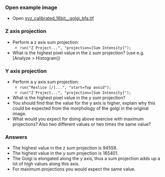### Open example image
- Open [xyz_calibrated_16bit__golgi_bfa.tif](https://github.com/NEUBIAS/training-resources/raw/master/image_data/xyz_calibrated_16bit__golgi_bfa.tif)

### Z axis projection
- Perform a z axis sum projection:
  - `run("Z Project...", "projection=[Sum Intensity]");`
- What is the highest pixel value in the z sum projection? (use e.g. [Analyze > Histogram])

### Y axis projection
- Perform a y axis sum projection:
  - `run("Reslice [/]...", "start=Top avoid");`
  - `run("Z Project...", "projection=[Sum Intensity]");`
- What is the highest pixel value in the y sum projection?
- You should find that the value for the y axis is higher, explain why this could be expected from the morphology of the golgi in the original image.
- What would you expect for doing above exercise with maximum projections? Also two different values or two times the same value?

### Answers
- The highest value in the z sum projection is 94558.
- The highest value in the y sum projection is 165401.
- The Golgi is elongated along the y axis, thus a sum projection adds up a lot of high values along this axis.
- For maximum projections you would expect the same value.
